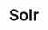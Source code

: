 ---
title: Solr
menu:
  docs_{{ .version }}:
    identifier: sl-quickstart-solr
    name: Quickstart
    parent: guides
    weight: 10
menu_name: docs_{{ .version }}
---